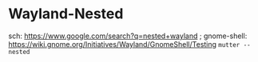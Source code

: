 # Wayland-Nested
sch: https://www.google.com/search?q=nested+wayland ; gnome-shell: https://wiki.gnome.org/Initiatives/Wayland/GnomeShell/Testing `mutter --nested`
